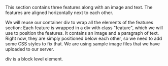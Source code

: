 This section contains three features along with an image and text. The features are aligned horizontally next to each other.

We will reuse our container div to wrap all the elements of the features section:
Each feature is wrapped in a div with class "feature", which we will use to position the features.
It contains an image and a paragraph of text.
Right now, they are simply positioned below each other, so we need to add some CSS styles to fix that.
We are using sample image files that we have uploaded to our server.

div is a block level element.

